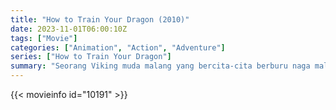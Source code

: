```yaml
---
title: "How to Train Your Dragon (2010)"
date: 2023-11-01T06:00:10Z
tags: ["Movie"]
categories: ["Animation", "Action", "Adventure"]
series: ["How to Train Your Dragon"]
summary: "Seorang Viking muda malang yang bercita-cita berburu naga malah menjadi teman tak terduga dari naga muda, dan mengetahui bahwa mungkin ada lebih banyak hal di makhluk itu daripada yang ia duga."
---
```


<mux-player stream-type="on-demand"
src="https://kp3d-my.sharepoint.com/personal/ryoo_kp3d_onmicrosoft_com/_layouts/15/download.aspx?share=EXiTvM6X6l9Aq0cUv3LzWkYBcQbiLlk1mUra_3rnKDjV4w" prefer-playback="mse" controls>

</mux-player>


{{< movieinfo id="10191" >}}

<script src="https://cdn.jsdelivr.net/npm/@mux/mux-player"></script>

 <script type="application/ld+json ">
{
"@context": "https://schema.org/",
"@type": "VideoObject",
"name": "How to Train Your Dragon",
"contentUrl": "https://stream.mux.com/GmQ02nObNfKOxsFHH8je01lSsFceN82TXFZX6InVke1Cw.m3u8",
"thumbnailUrl": "https://www.themoviedb.org/t/p/original/mQuXEnW7P5D8LLTpno1ipXqBkQR.jpg?width=314&fit_mode=preserve&time=25",
"uploadDate": "2023-11-01T06:00:10Z",
}

</script>